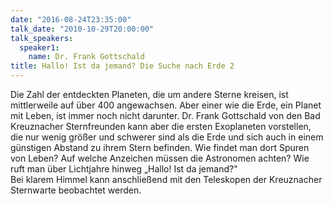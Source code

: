 ```yaml
---
date: "2016-08-24T23:35:00"
talk_date: "2010-10-29T20:00:00"
talk_speakers:
  speaker1:
    name: Dr. Frank Gottschald
title: Hallo! Ist da jemand? Die Suche nach Erde 2
---
```


Die Zahl der entdeckten Planeten, die um andere Sterne kreisen, ist mittlerweile auf über 400 angewachsen. Aber einer wie die Erde, ein Planet mit Leben, ist immer noch nicht darunter.
Dr. Frank Gottschald von den Bad Kreuznacher Sternfreunden kann aber die ersten Exoplaneten vorstellen, die nur wenig größer und schwerer sind als die Erde und sich auch in einem günstigen Abstand zu ihrem Stern befinden. Wie findet man dort Spuren von Leben? Auf welche Anzeichen müssen die Astronomen achten? Wie ruft man über Lichtjahre hinweg „Hallo! Ist da jemand?"  
Bei klarem Himmel kann anschließend mit den Teleskopen der Kreuznacher Sternwarte beobachtet werden.
